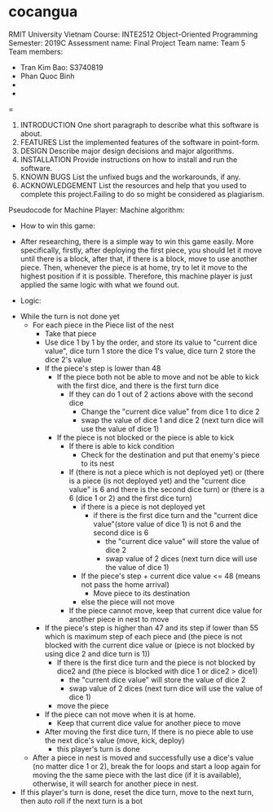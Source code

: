 # cocangua
RMIT University Vietnam
Course: INTE2512 Object-Oriented Programming
Semester: 2019C
Assessment name: Final Project
Team name: Team 5
Team members: 
- Tran Kim Bao: S3740819
- Phan Quoc Binh
- 
-
=

1. INTRODUCTION
One short paragraph to describe what this software is about.
2. FEATURES
List the implemented features of the software in point-form.
3. DESIGN
Describe major design decisions and major algorithms.
4. INSTALLATION
Provide instructions on how to install and run the software.
5. KNOWN BUGS
List the unfixed bugs and the workarounds, if any.
6. ACKNOWLEDGEMENT
List the resources and help that you used to complete this project.Failing to do so might be considered as plagiarism.


Pseudocode for Machine Player:
Machine algorithm:

+ How to win this game: 
- After researching, there is a simple way to win this game easily. More specifically, firstly, after deploying the first piece, you should let it move until there is a block, after that, if there is a block, move to use another piece. Then, whenever the piece is at home,
try to let it move to the highest position if it is possible. Therefore, this machine player is just applied the same logic with what we found out. 


+ Logic:
- While the turn is not done yet
	- For each piece in the Piece list of the nest
		- Take that piece 
		- Use dice 1 by 1 by the order, and store its value to "current dice value", dice turn 1 store the dice 1's value, dice turn 2 store the dice 2's value
		- If the piece's step is lower than 48
			- If the piece both not be able to move and not be able to kick with the first dice, and there is the first turn dice
				- If they can do 1 out of 2 actions above with the second dice	
					- Change the "current dice value" from dice 1 to dice 2
					- swap the value of dice 1 and dice 2 (next turn dice will use the value of dice 1)
			- If the piece is not blocked or the piece is able to kick
				- If there is able to kick condition
					- Check for the destination and put that enemy's piece to its nest
				- If (there is not a piece which is not deployed yet) or (there is a piece (is not deployed yet) and the "current dice value" is 6 and there is the second dice turn) or (there is a 6 (dice 1 or 2) and the first dice turn)
					- if there is a piece is not deployed yet
						- if there is the first dice turn and the "current dice value"(store value of dice 1) is not 6 and the second dice is 6
							- the "current dice value" will store the value of dice 2
							- swap value of 2 dices (next turn dice will use the value of dice 1)
					- If the piece's step + current dice value <= 48 (means not pass the home arrival)
						- Move piece to its destination
					- else the piece will not move
				- If the piece cannot move, keep that current dice value for another piece in nest to move
		- If the piece's step is higher than 47 and its step if lower than 55 which is maximum step of each piece and (the piece is not blocked with the current dice value or (piece is not blocked by using dice 2 and dice turn is 1))
			- If there is the first dice turn and the piece is not blocked by dice2 and (the piece is blocked with dice 1 or dice2 > dice1)
				- the "current dice value" will store the value of dice 2
				- swap value of 2 dices (next turn dice will use the value of dice 1)
			- move the piece
		- If the piece can not move when it is at home.
			- Keep that current dice value for another piece to move
		- After moving the first dice turn, If there is no piece able to use the next dice's value (move, kick, deploy)
			- this player's turn is done
	- After a piece in nest is moved and successfully use a dice's value (no matter dice 1 or 2), break the for loops and start a loop again for moving the the same piece with the last dice (if it is available), otherwise, it will search for another piece in nest. 
- If this player's turn is done, reset the dice turn, move to the next turn, then auto roll if the next turn is a bot			
					